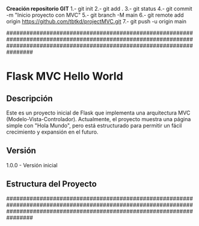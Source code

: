 **Creación repositorio GIT**
1.- git init
2.- git add .
3.- git status
4.- git commit -m "Inicio proyecto con MVC"
5.- git branch -M main
6.- git remote add origin https://github.com/tbtkd/projectMVC.git
7.- git push -u origin main

################################################################################################################################################################################
# Flask MVC Hello World

## Descripción
Este es un proyecto inicial de Flask que implementa una arquitectura MVC (Modelo-Vista-Controlador). Actualmente, el proyecto muestra una página simple con "Hola Mundo", pero está estructurado para permitir un fácil crecimiento y expansión en el futuro.

## Versión
1.0.0 - Versión inicial

## Estructura del Proyecto  

################################################################################################################################################################################
